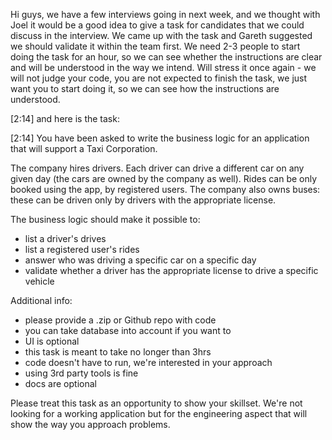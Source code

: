 Hi guys, we have a few interviews going in next week, and we thought with Joel it would be a good idea to give a task for candidates that we could discuss in the interview. We came up with the task and Gareth suggested we should validate it within the team first. We need 2-3 people to start doing the task for an hour, so we can see whether the instructions are clear and will be understood in the way we intend. Will stress it once again - we will not judge your code, you are not expected to finish the task, we just want you to start doing it, so we can see how the instructions are understood.


[2:14]
and here is the task:


[2:14]
You have been asked to write the business logic for an application that will support a Taxi Corporation.

The company hires drivers. Each driver can drive a different car on any given day
(the cars are owned by the company as well). Rides can be only booked using the app, by registered users.
The company also owns buses: these can be driven only by drivers with the appropriate license.

The business logic should make it possible to:
- list a driver's drives
- list a registered user's rides
- answer who was driving a specific car on a specific day
- validate whether a driver has the appropriate license to drive a specific vehicle

Additional info:
- please provide a .zip or Github repo with code
- you can take database into account if you want to
- UI is optional
- this task is meant to take no longer than 3hrs
- code doesn't have to run, we're interested in your approach
- using 3rd party tools is fine
- docs are optional

Please treat this task as an opportunity to show your skillset. We're not looking for a working application
but for the engineering aspect that will show the way you approach problems.
